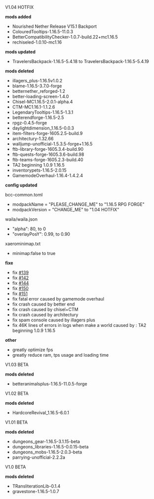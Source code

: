 V1.04 HOTFIX

**mods added**

* Nourished Nether Release V15.1 Backport
* ColouredTooltips-1.16.5-11.0.3
* BetterCompatibilityChecker-1.0.7-build.22+mc1.16.5
* rechiseled-1.0.10-mc1.16

**mods updated**

* TravelersBackpack-1.16.5-5.4.18 to TravelersBackpack-1.16.5-5.4.19

**mods deleted**

* illagers_plus-1.16.5v1.0.2
* blame-1.16.5-3.7.0-forge
* betternether_reforged-1.2
* better-loading-screen-1.4.0
* Chisel-MC1.16.5-2.0.1-alpha.4
* CTM-MC1.16.1-1.1.2.6
* LegendaryTooltips-1.16.5-1.3.1
* betterendforge-1.16.5-2.5
* rpgz-0.4.5-forge
* daylightdimension_1.16.5-0.0.3
* item-filters-forge-1605.2.5-build.9
* architectury-1.32.66
* walljump-unofficial-1.5.3.5-forge+1.16.5
* ftb-library-forge-1605.3.4-build.90
* ftb-quests-forge-1605.3.6-build.98
* ftb-teams-forge-1605.2.3-build.40
* TA2 beginning 1.0.9 1.16.5
* inventorypets-1.16.5-2.0.15
* GamemodeOverhaul-1.16.4-1.4.2.4

**config updated**

bcc-common.toml

* modpackName = "PLEASE_CHANGE_ME" to "1.16.5 RPG FORGE"
* modpackVersion = "CHANGE_ME" to "1.04 HOTFIX"

waila/waila.json

* "alpha": 80, to 0
* "overlayPosY": 0.99, to 0.90

xaerominimap.txt

* minimap:false to true

**fixe**

* fix [#139](https://github.com/quentin452/private-minecraft-modpack/issues/139)
* fix [#142](https://github.com/quentin452/private-minecraft-modpack/issues/142)
* fix [#144](https://github.com/quentin452/private-minecraft-modpack/issues/144)
* fix [#150](https://github.com/quentin452/private-minecraft-modpack/issues/150)
* fix [#151](https://github.com/quentin452/private-minecraft-modpack/issues/151)
* fix fatal error caused by gamemode overhaul
* fix crash caused by better end
* fix crash caused by chisel+CTM
* fix crash caused by architectury
* fix spam console caused by illagers plus
* fix 46K lines of errors in logs when make a world caused by : TA2 beginning 1.0.9 1.16.5

**other**

+ greatly optimize fps
+ greatly reduce ram, tps usage and loading time

V1.03 BETA

**mods deleted**

* betteranimalsplus-1.16.5-11.0.5-forge

V1.02 BETA

**mods deleted**

* HardcoreRevival_1.16.5-6.0.1

V1.01 BETA

**mods deleted**

* dungeons_gear-1.16.5-3.1.15-beta
* dungeons_libraries-1.16.5-0.0.15-beta
* dungeons_mobs-1.16.5-2.0.3-beta
* parrying-unofficial-2.2.2a

V1.0 BETA

**mods deleted**

* TRansliterationLib-0.1.4
* gravestone-1.16.5-1.0.7
